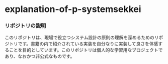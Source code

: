 # explanation-of-p-systemsekkei
### リポジトリの説明
このリポジトリは、現場で役立つシステム設計の原則の理解を深めるためのリポジトリです。書籍の内で紹介されている実装を自分なりに実装して良さを体感することを目的としています。このリポジトリは個人的な学習用なプロジェクトであり、なおかつ非公式なものです。
